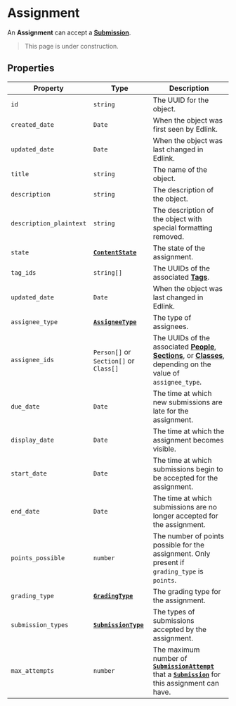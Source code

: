 # Assignment
An **Assignment** can accept a **[Submission](submission)**.

> This page is under construction.

## Properties
| Property | Type | Description |
| -------- | ---- | ----------- |
| `id` | `string` | The UUID for the object. |
| `created_date` | `Date` | When the object was first seen by Edlink. |
| `updated_date` | `Date` | When the object was last changed in Edlink. |
| `title` | `string` | The name of the object. |
| `description` | `string` | The description of the object. |
| `description_plaintext` | `string` | The description of the object with special formatting removed. |
| `state` | **[`ContentState`](enums/content-state)** | The state of the assignment. |
| `tag_ids` | `string[]` | The UUIDs of the associated **[Tags](tag)**. |
| `updated_date` | `Date` | When the object was last changed in Edlink. |
| `assignee_type` | **[`AssigneeType`](enums/assignee-type)** | The type of assignees. |
| `assignee_ids` | `Person[]` or `Section[]` or `Class[]` | The UUIDs of the associated **[People](person)**, **[Sections](section)**, or **[Classes](class)**, depending on the value of `assignee_type`.
| `due_date` | `Date` | The time at which new submissions are late for the assignment. |
| `display_date` | `Date` | The time at which the assignment becomes visible. |
| `start_date` | `Date` | The time at which submissions begin to be accepted for the assignment. |
| `end_date` | `Date` | The time at which submissions are no longer accepted for the assignment. |
| `points_possible` | `number` | The number of points possible for the assignment. Only present if `grading_type` is `points`.
| `grading_type` | **[`GradingType`](enums/grading-type)** | The grading type for the assignment. |
| `submission_types` | **[`SubmissionType`](enums/submission-type)** | The types of submissions accepted by the assignment. |
| `max_attempts` | `number` | The maximum number of **[`SubmissionAttempt`](submission-attempt)** that a **[`Submission`](submission)** for this assignment can have. |

